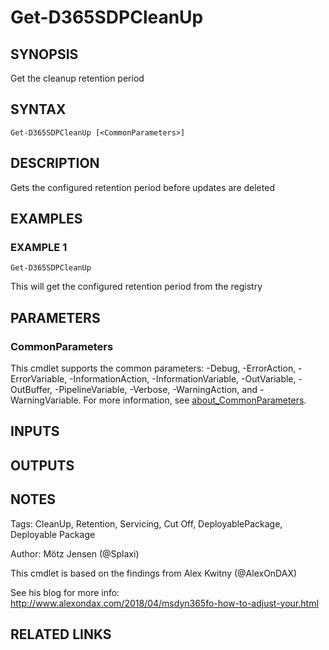 ﻿---
external help file: d365fo.tools-help.xml
Module Name: d365fo.tools
online version:
schema: 2.0.0
---

# Get-D365SDPCleanUp

## SYNOPSIS
Get the cleanup retention period

## SYNTAX

```
Get-D365SDPCleanUp [<CommonParameters>]
```

## DESCRIPTION
Gets the configured retention period before updates are deleted

## EXAMPLES

### EXAMPLE 1
```
Get-D365SDPCleanUp
```

This will get the configured retention period from the registry

## PARAMETERS

### CommonParameters
This cmdlet supports the common parameters: -Debug, -ErrorAction, -ErrorVariable, -InformationAction, -InformationVariable, -OutVariable, -OutBuffer, -PipelineVariable, -Verbose, -WarningAction, and -WarningVariable. For more information, see [about_CommonParameters](http://go.microsoft.com/fwlink/?LinkID=113216).

## INPUTS

## OUTPUTS

## NOTES
Tags: CleanUp, Retention, Servicing, Cut Off, DeployablePackage, Deployable Package

Author: Mötz Jensen (@Splaxi)

This cmdlet is based on the findings from Alex Kwitny (@AlexOnDAX)

See his blog for more info:
http://www.alexondax.com/2018/04/msdyn365fo-how-to-adjust-your.html

## RELATED LINKS

